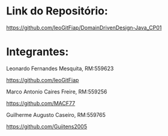 # Link do Repositório:

https://github.com/leoGitFiap/DomainDrivenDesign-Java_CP01

# Integrantes:

Leonardo Fernandes Mesquita, RM:559623

https://github.com/leoGitFiap

Marco Antonio Caires Freire, RM:559256

https://github.com/MACF77

Guilherme Augusto Caseiro, RM:559765

https://github.com/Guiitens2005
